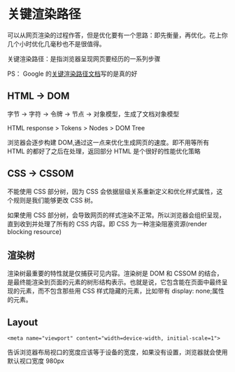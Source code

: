 # 关键渲染路径

可以从网页渲染的过程作答，但是优化要有一个思路：即先衡量，再优化。花上你几个小时优化几毫秒也不是很值得。

关键渲染路径：是指浏览器呈现网页要经历的一系列步骤

PS： Google 的[关键渲染路径文档](https://developers.google.com/web/fundamentals/performance/critical-rendering-path/?hl=zh-cn)写的是真的好

## HTML -> DOM

字节 → 字符 → 令牌 → 节点 → 对象模型，生成了文档对象模型

HTML response > Tokens > Nodes > DOM Tree

浏览器会逐步构建 DOM,通过这一点来优化生成网页的速度。即不用等所有 HTML 的都好了之后在处理，返回部分 HTML 是个很好的性能优化策略

## CSS -> CSSOM

不能使用 CSS 部分树，因为 CSS 会依据层级关系重新定义和优化样式属性，这个规则是我们能够更改 CSS 树。

如果使用 CSS 部分树，会导致网页的样式渲染不正常。所以浏览器会组织呈现，直到收到并处理了所有的 CSS 内容。即 CSS 为一种渲染阻塞资源(render blocking resource)

## 渲染树

渲染树最重要的特性就是仅捕获可见内容。渲染树是 DOM 和 CSSOM 的结合，是最终能渲染到页面的元素的树形结构表示。也就是说，它包含能在页面中最终呈现的元素，而不包含那些用 CSS 样式隐藏的元素，比如带有 display: none;属性的元素。

## Layout

`<meta name="viewport" content="width=device-width, initial-scale=1">`

告诉浏览器布局视口的宽度应该等于设备的宽度，如果没有设置，浏览器就会使用默认视口宽度 980px
